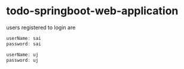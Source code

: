 # todo-springboot-web-application

users registered to login are 

```java
userName: sai
password: sai

userName: uj
password: uj
```
